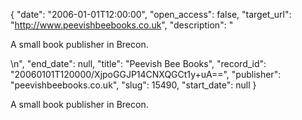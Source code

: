 {
  "date": "2006-01-01T12:00:00", 
  "open_access": false, 
  "target_url": "http://www.peevishbeebooks.co.uk", 
  "description": "<p>A small book publisher in Brecon.</p>\n", 
  "end_date": null, 
  "title": "Peevish Bee Books", 
  "record_id": "20060101T120000/XjpoGGJP14CNXQGCt1y+uA==", 
  "publisher": "peevishbeebooks.co.uk", 
  "slug": 15490, 
  "start_date": null
}

<p>A small book publisher in Brecon.</p>
